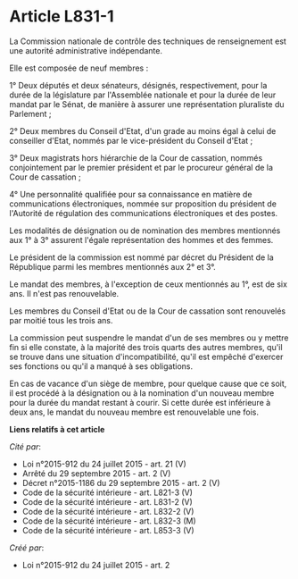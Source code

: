 # Article L831-1

La Commission nationale de contrôle des techniques de renseignement est une autorité administrative indépendante. 

Elle est composée de neuf membres : 

1° Deux députés et deux sénateurs, désignés, respectivement, pour la durée de la législature par l'Assemblée nationale et
pour la durée de leur mandat par le Sénat, de manière à assurer une représentation pluraliste du Parlement ; 

2° Deux membres du Conseil d'Etat, d'un grade au moins égal à celui de conseiller d'Etat, nommés par le vice-président du
Conseil d'Etat ; 

3° Deux magistrats hors hiérarchie de la Cour de cassation, nommés conjointement par le premier président et par le procureur
général de la Cour de cassation ; 

4° Une personnalité qualifiée pour sa connaissance en matière de communications électroniques, nommée sur proposition du
président de l'Autorité de régulation des communications électroniques et des postes. 

Les modalités de désignation ou de nomination des membres mentionnés aux 1° à 3° assurent l'égale représentation des hommes
et des femmes. 

Le président de la commission est nommé par décret du Président de la République parmi les membres mentionnés aux 2° et 3°. 

Le mandat des membres, à l'exception de ceux mentionnés au 1°, est de six ans. Il n'est pas renouvelable. 

Les membres du Conseil d'Etat ou de la Cour de cassation sont renouvelés par moitié tous les trois ans. 

La commission peut suspendre le mandat d'un de ses membres ou y mettre fin si elle constate, à la majorité des trois quarts
des autres membres, qu'il se trouve dans une situation d'incompatibilité, qu'il est empêché d'exercer ses fonctions ou qu'il
a manqué à ses obligations. 

En cas de vacance d'un siège de membre, pour quelque cause que ce soit, il est procédé à la désignation ou à la nomination
d'un nouveau membre pour la durée du mandat restant à courir. Si cette durée est inférieure à deux ans, le mandat du nouveau
membre est renouvelable une fois.

**Liens relatifs à cet article**

_Cité par_:

  - Loi n°2015-912 du 24 juillet 2015 - art. 21 (V)
  - Arrêté du 29 septembre 2015 - art. 2 (V)
  - Décret n°2015-1186 du 29 septembre 2015 - art. 2 (V)
  - Code de la sécurité intérieure - art. L821-3 (V)
  - Code de la sécurité intérieure - art. L831-2 (V)
  - Code de la sécurité intérieure - art. L832-2 (V)
  - Code de la sécurité intérieure - art. L832-3 (M)
  - Code de la sécurité intérieure - art. L853-3 (V)

_Créé par_:

  - Loi n°2015-912 du 24 juillet 2015 - art. 2
